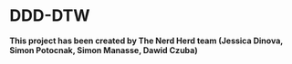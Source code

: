 # DDD-DTW
**This project has been created by The Nerd Herd team (Jessica Dinova, Simon Potocnak, Simon Manasse, Dawid Czuba)**
